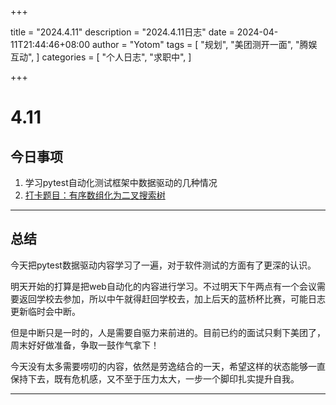 +++

title = "2024.4.11"
description = "2024.4.11日志"
date = 2024-04-11T21:44:46+08:00
author = "Yotom"
tags = [
    "规划",
    "美团测开一面",
    "腾娱互动",
]
categories = [
    "个人日志",
    "求职中", 
]

+++

# 4.11

## 今日事项

1. 学习pytest自动化测试框架中数据驱动的几种情况
2. [打卡题目：有序数组化为二叉搜索树]({{<relref"有序数组化为二叉搜索树.md">}})

---

## 总结

今天把pytest数据驱动内容学习了一遍，对于软件测试的方面有了更深的认识。

明天开始的打算是把web自动化的内容进行学习。不过明天下午两点有一个会议需要返回学校去参加，所以中午就得赶回学校去，加上后天的蓝桥杯比赛，可能日志更新临时会中断。

但是中断只是一时的，人是需要自驱力来前进的。目前已约的面试只剩下美团了，周末好好做准备，争取一鼓作气拿下！

今天没有太多需要唠叨的内容，依然是劳逸结合的一天，希望这样的状态能够一直保持下去，既有危机感，又不至于压力太大，一步一个脚印扎实提升自我。

---